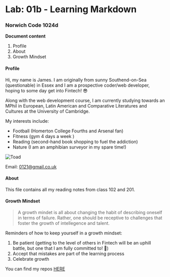 # Lab: 01b - Learning Markdown

### Norwich Code 1024d

**Document content**

1. Profile
2. About
3. Growth Mindset

#### Profile
Hi, my name is James. I am originally from sunny Southend-on-Sea (questionable) in Essex and I am a prospective coder/web developer, hoping to some day get into Fintech! 😎

Along with the web development course, I am currently studying towards an MPhil in European, Latin American and Comparative Literatures and Cultures at the University of Cambridge.

My interests include:

- Football (Homerton College Fourths and Arsenal fan)
- Fitness (gym 4 days a week )
- Reading (second-hand book shopping to fuel the addiction)
- Nature (I am an amphibian surveyor in my spare time!) 

![Toad](http://t2.gstatic.com/licensed-image?q=tbn:ANd9GcQRTwqldR-YH71p4Ezw4nM0x0mHm8AqezBBkuAqyZv9o_uT48cjvCVHtw9GgjvFg2nSmHKj8_UD-aCHpew)

Email: 0121@gmail.co.uk

#### About  
This file contains all my reading notes from class 102 and 201.

#### Growth Mindset  
> A growth mindet is all about changing the habit of describing oneself in terms of failure. Rather, one should be receptive to challenges that foster the growth of intellegence and talent.  

Reminders of how to keep yourself in a growth mindset:
1. Be patient (getting to the level of others in Fintech will be an uphill battle, but one that I am fully committed to! 💪)
2. Accept that mistakes are part of the learning process 
3. Celebrate growth

You can find my repos [HERE](https://github.com/jamessearle71?tab=repositories)

